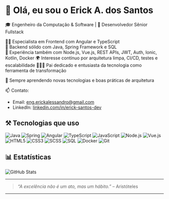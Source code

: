 # 👋 Olá, eu sou o Erick A. dos Santos

🎓 Engenheiro da Computação & Software | 💼 Desenvolvedor Sênior Fullstack

👨‍💻 Especialista em Frontend com Angular e TypeScript  
🚀 Backend sólido com Java, Spring Framework e SQL  
🔧 Experiência também com Node.js, Vue.js, REST APIs, JWT, Auth, Ionic, Kotlin, Docker
🌍 Interesse contínuo por arquitetura limpa, CI/CD, testes e escalabilidade
👨‍👩‍👧 Pai dedicado e entusiasta da tecnologia como ferramenta de transformação

🌱 Sempre aprendendo novas tecnologias e boas práticas de arquitetura

📫 Contato:
- Email: eng.erickalessandro@gmail.com
- LinkedIn: [linkedin.com/in/erick-santos-dev](https://linkedin.com/in/erick-santos-dev)

## ⚒️ Tecnologias que uso

![Java](https://img.shields.io/badge/-Java-007396?style=flat&logo=java)
![Spring](https://img.shields.io/badge/-Spring-6DB33F?style=flat&logo=spring)
![Angular](https://img.shields.io/badge/-Angular-DD0031?style=flat&logo=angular)
![TypeScript](https://img.shields.io/badge/-TypeScript-007ACC?style=flat&logo=typescript)
![JavaScript](https://img.shields.io/badge/-JavaScript-F7DF1E?style=flat&logo=javascript)
![Node.js](https://img.shields.io/badge/-Node.js-339933?style=flat&logo=node.js)
![Vue.js](https://img.shields.io/badge/-Vue.js-4FC08D?style=flat&logo=vue.js)
![HTML5](https://img.shields.io/badge/-HTML5-E34F26?style=flat&logo=html5)
![CSS3](https://img.shields.io/badge/-CSS3-1572B6?style=flat&logo=css3)
![SCSS](https://img.shields.io/badge/-SCSS-CC6699?style=flat&logo=sass)
![SQL](https://img.shields.io/badge/-SQL-4479A1?style=flat&logo=mysql)
![Docker](https://img.shields.io/badge/-Docker-2496ED?style=flat&logo=docker)
![Git](https://img.shields.io/badge/-Git-F05032?style=flat&logo=git)

## 📊 Estatísticas

![GitHub Stats](https://github-readme-stats.vercel.app/api?username=eng-ericksantos&show_icons=true&theme=dark&count_private=true)

---

> _“A excelência não é um ato, mas um hábito.”_ – Aristóteles

---
